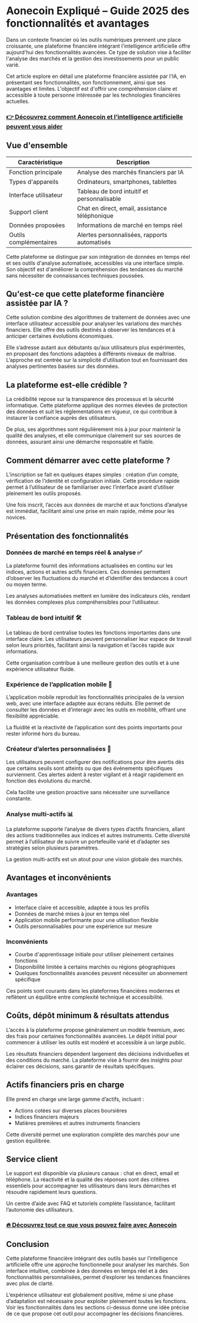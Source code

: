 # Aonecoin Expliqué – Guide 2025 des fonctionnalités et avantages
   
Dans un contexte financier où les outils numériques prennent une place croissante, une plateforme financière intégrant l'intelligence artificielle offre aujourd'hui des fonctionnalités avancées. Ce type de solution vise à faciliter l'analyse des marchés et la gestion des investissements pour un public varié.  

Cet article explore en détail une plateforme financière assistée par l'IA, en présentant ses fonctionnalités, son fonctionnement, ainsi que ses avantages et limites. L'objectif est d'offrir une compréhension claire et accessible à toute personne intéressée par les technologies financières actuelles.  

### [👉 Découvrez comment Aonecoin et l’intelligence artificielle peuvent vous aider](https://tinyurl.com/ywr6jvdp)
## Vue d'ensemble  
| Caractéristique               | Description                                      |  
|------------------------------|-------------------------------------------------|  
| Fonction principale           | Analyse des marchés financiers par IA           |  
| Types d'appareils            | Ordinateurs, smartphones, tablettes              |  
| Interface utilisateur        | Tableau de bord intuitif et personnalisable      |  
| Support client               | Chat en direct, email, assistance téléphonique  |  
| Données proposées            | Informations de marché en temps réel              |  
| Outils complémentaires       | Alertes personnalisées, rapports automatisés     |  

Cette plateforme se distingue par son intégration de données en temps réel et ses outils d'analyse automatisée, accessibles via une interface simple. Son objectif est d'améliorer la compréhension des tendances du marché sans nécessiter de connaissances techniques poussées.  

## Qu'est-ce que cette plateforme financière assistée par IA ?  
Cette solution combine des algorithmes de traitement de données avec une interface utilisateur accessible pour analyser les variations des marchés financiers. Elle offre des outils destinés à observer les tendances et à anticiper certaines évolutions économiques.  

Elle s’adresse autant aux débutants qu’aux utilisateurs plus expérimentés, en proposant des fonctions adaptées à différents niveaux de maîtrise. L’approche est centrée sur la simplicité d’utilisation tout en fournissant des analyses pertinentes basées sur des données.  

## La plateforme est-elle crédible ?  
La crédibilité repose sur la transparence des processus et la sécurité informatique. Cette plateforme applique des normes élevées de protection des données et suit les réglementations en vigueur, ce qui contribue à instaurer la confiance auprès des utilisateurs.  

De plus, ses algorithmes sont régulièrement mis à jour pour maintenir la qualité des analyses, et elle communique clairement sur ses sources de données, assurant ainsi une démarche responsable et fiable.  

## Comment démarrer avec cette plateforme ?  
L’inscription se fait en quelques étapes simples : création d’un compte, vérification de l’identité et configuration initiale. Cette procédure rapide permet à l’utilisateur de se familiariser avec l’interface avant d’utiliser pleinement les outils proposés.  

Une fois inscrit, l’accès aux données de marché et aux fonctions d’analyse est immédiat, facilitant ainsi une prise en main rapide, même pour les novices.  

## Présentation des fonctionnalités  
### Données de marché en temps réel & analyse ✅  
La plateforme fournit des informations actualisées en continu sur les indices, actions et autres actifs financiers. Ces données permettent d’observer les fluctuations du marché et d’identifier des tendances à court ou moyen terme.  

Les analyses automatisées mettent en lumière des indicateurs clés, rendant les données complexes plus compréhensibles pour l’utilisateur.  

### Tableau de bord intuitif 🛠️  
Le tableau de bord centralise toutes les fonctions importantes dans une interface claire. Les utilisateurs peuvent personnaliser leur espace de travail selon leurs priorités, facilitant ainsi la navigation et l’accès rapide aux informations.  

Cette organisation contribue à une meilleure gestion des outils et à une expérience utilisateur fluide.  

### Expérience de l’application mobile 📱  
L’application mobile reproduit les fonctionnalités principales de la version web, avec une interface adaptée aux écrans réduits. Elle permet de consulter les données et d’interagir avec les outils en mobilité, offrant une flexibilité appréciable.  

La fluidité et la réactivité de l’application sont des points importants pour rester informé hors du bureau.  

### Créateur d’alertes personnalisées 🔔  
Les utilisateurs peuvent configurer des notifications pour être avertis dès que certains seuils sont atteints ou que des événements spécifiques surviennent. Ces alertes aident à rester vigilant et à réagir rapidement en fonction des évolutions du marché.  

Cela facilite une gestion proactive sans nécessiter une surveillance constante.  

### Analyse multi-actifs 📊  
La plateforme supporte l’analyse de divers types d’actifs financiers, allant des actions traditionnelles aux indices et autres instruments. Cette diversité permet à l’utilisateur de suivre un portefeuille varié et d’adapter ses stratégies selon plusieurs paramètres.  

La gestion multi-actifs est un atout pour une vision globale des marchés.  

## Avantages et inconvénients  
### Avantages  
- Interface claire et accessible, adaptée à tous les profils  
- Données de marché mises à jour en temps réel  
- Application mobile performante pour une utilisation flexible  
- Outils personnalisables pour une expérience sur mesure  

### Inconvénients  
- Courbe d'apprentissage initiale pour utiliser pleinement certaines fonctions  
- Disponibilité limitée à certains marchés ou régions géographiques  
- Quelques fonctionnalités avancées peuvent nécessiter un abonnement spécifique  

Ces points sont courants dans les plateformes financières modernes et reflètent un équilibre entre complexité technique et accessibilité.  

## Coûts, dépôt minimum & résultats attendus  
L’accès à la plateforme propose généralement un modèle freemium, avec des frais pour certaines fonctionnalités avancées. Le dépôt initial pour commencer à utiliser les outils est modéré et accessible à un large public.  

Les résultats financiers dépendent largement des décisions individuelles et des conditions du marché. La plateforme vise à fournir des insights pour éclairer ces décisions, sans garantir de résultats spécifiques.  

## Actifs financiers pris en charge  
Elle prend en charge une large gamme d’actifs, incluant :  
- Actions cotées sur diverses places boursières  
- Indices financiers majeurs  
- Matières premières et autres instruments financiers  

Cette diversité permet une exploration complète des marchés pour une gestion équilibrée.  

## Service client  
Le support est disponible via plusieurs canaux : chat en direct, email et téléphone. La réactivité et la qualité des réponses sont des critères essentiels pour accompagner les utilisateurs dans leurs démarches et résoudre rapidement leurs questions.  

Un centre d’aide avec FAQ et tutoriels complète l’assistance, facilitant l’autonomie des utilisateurs.  

### [🔥 Découvrez tout ce que vous pouvez faire avec Aonecoin](https://tinyurl.com/ywr6jvdp)
## Conclusion  
Cette plateforme financière intégrant des outils basés sur l’intelligence artificielle offre une approche fonctionnelle pour analyser les marchés. Son interface intuitive, combinée à des données en temps réel et à des fonctionnalités personnalisées, permet d’explorer les tendances financières avec plus de clarté.  

L’expérience utilisateur est globalement positive, même si une phase d’adaptation est nécessaire pour exploiter pleinement toutes les fonctions. Voir les fonctionnalités dans les sections ci-dessus donne une idée précise de ce que propose cet outil pour accompagner les décisions financières.